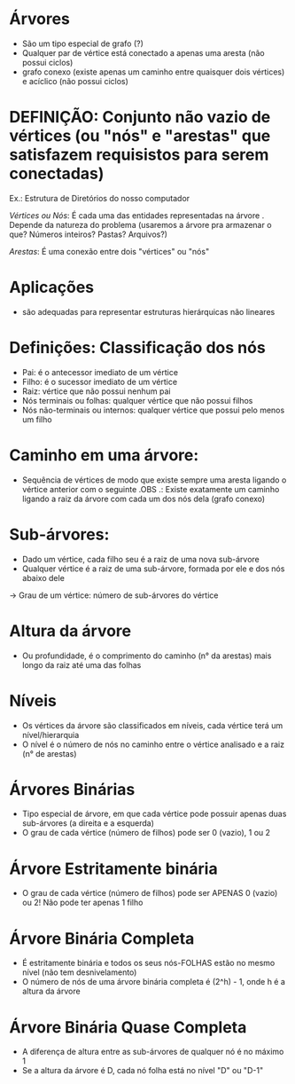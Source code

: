 # Árvores

- São um tipo especial de grafo (?)
- Qualquer par de vértice está conectado a apenas uma aresta (não possui ciclos)
- grafo conexo (existe apenas um caminho entre quaisquer dois vértices) e acíclico (não possui ciclos)

# DEFINIÇÃO: Conjunto não vazio de vértices (ou "nós" e "arestas" que satisfazem requisistos para serem conectadas)
Ex.: Estrutura de Diretórios do nosso computador

*Vértices ou Nós*: É cada uma das entidades representadas na árvore
. Depende da natureza do problema (usaremos a árvore pra armazenar o que? Números inteiros? Pastas? Arquivos?)

*Arestas*: É uma conexão entre dois "vértices" ou "nós"

# Aplicações
- são adequadas para representar estruturas hierárquicas não lineares

# Definições: Classificação dos nós

- Pai: é o antecessor imediato de um vértice
- Filho: é o sucessor imediato de um vértice
- Raiz: vértice que não possui nenhum pai
- Nós terminais ou folhas: qualquer vértice que não possui filhos
- Nós não-terminais ou internos: qualquer vértice que possui pelo menos um filho

# Caminho em uma árvore:
- Sequência de vértices de modo que existe sempre uma aresta ligando o vértice anterior com o seguinte
.OBS .: Existe exatamente um caminho ligando a raiz da árvore com cada um dos nós dela (grafo conexo)

# Sub-árvores:
- Dado um vértice, cada filho seu é a raiz de uma nova sub-árvore
- Qualquer vértice é a raiz de uma sub-árvore, formada por ele e dos nós abaixo dele

-> Grau de um vértice: número de sub-árvores do vértice

# Altura da árvore
- Ou profundidade, é o comprimento do caminho (n° da arestas) mais longo da raiz até uma das folhas

# Níveis
- Os vértices da árvore são classificados em níveis, cada vértice terá um nível/hierarquia
- O nível é o número de nós no caminho entre o vértice analisado e a raiz (n° de arestas)

# Árvores Binárias
- Tipo especial de árvore, em que cada vértice pode possuir apenas duas sub-árvores (a direita e a esquerda)
- O grau de cada vértice (número de filhos) pode ser 0 (vazio), 1 ou 2

# Árvore Estritamente binária
- O grau de cada vértice (número de filhos) pode ser APENAS 0 (vazio) ou 2! Não pode ter apenas 1 filho

# Árvore Binária Completa
- É estritamente binária e todos os seus nós-FOLHAS estão no mesmo nível (não tem desnivelamento)
- O número de nós de uma árvore binária completa é (2^h) - 1, onde h é a altura da árvore

# Árvore Binária Quase Completa
- A diferença de altura entre as sub-árvores de qualquer nó é no máximo 1
- Se a altura da árvore é D, cada nó folha está no nível "D" ou "D-1"

